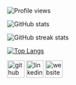 <!-- <p align="right">
   <img src=https://github.com/munish8448/munish8448/blob/main/_banner.gif>
</p>
 -->

<!---# Hi, I'm Munish Kumar --->


![Profile views](https://gpvc.arturio.dev/munish8448)  

![GitHub stats](https://github-readme-stats.vercel.app/api?username=munish8448&show_icons=true)  

![GitHub streak stats](https://github-readme-streak-stats.herokuapp.com/?user=munish8448)  

[![Top Langs](https://github-readme-stats.vercel.app/api/top-langs/?username=munish8448)](https://github.com/anuraghazra/github-readme-stats)


<!-- 
## Skills

## Work
[java](https://github.com/munish8448/learning_java)

  

![GitHub stats](https://github-readme-stats.vercel.app/api?username=munish8448&show_icons=true)  
 -->
 
[<img src='https://cdn.jsdelivr.net/npm/simple-icons@3.0.1/icons/github.svg' alt='github' height='40'>](https://github.com/munish8448)    [<img src='https://cdn.jsdelivr.net/npm/simple-icons@3.0.1/icons/linkedin.svg' alt='linkedin' height='40'>](https://www.linkedin.com/in/munish-kumar-8483401b4/)     [<img src='https://cdn.jsdelivr.net/npm/simple-icons@3.0.1/icons/icloud.svg' alt='website' height='40'>]([void.softr.app](https://void.softr.app/))  






<!---
munish8448/munish8448 is a ✨ special ✨ repository because its `README.md` (this file) appears on your GitHub profile.
You can click the Preview link to take a look at your changes.


links
https://auto.creavite.co/discord-profile-banners
https://arturssmirnovs.github.io/github-profile-readme-generator/

--->


